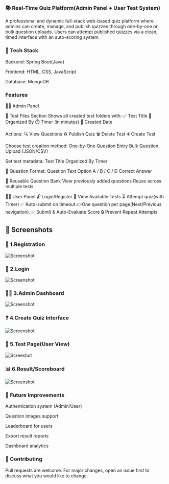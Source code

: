 ###  📚 Real-Time Quiz Platform(Admin Panel + User Test System) 

A professional and dynamic full-stack web-based quiz platform where admins can create, manage, and publish quizzes through one-by-one or bulk question uploads.
Users can attempt published quizzes via a clean, timed interface with an auto-scoring system.




### 🧱 Tech Stack

Backend: Spring Boot(Java)

Frontend: HTML, CSS, JavaScript

Database: MongoDB 




###   Features

👨‍🏫 Admin Panel

📁 Test Files Section
 Shows all created test folders with:
 ✅ Test Title
 👤 Organized By
 ⏱️ Timer (in minutes)
 📅 Created Date

Actions:
 🔍 View Questions
 ♻️ Publish Quiz
 🗑️ Delete Test
 ➕ Create Test

Choose test creation method:
  One-by-One Question Entry
  Bulk Question Upload (JSON/CSV)

Set test metadata:
  Test Title
  Organized By
  Timer

🧾 Question Format:
  Question Text
  Option A / B / C / D
  Correct Answer

📜 Reusable Question Bank
  View previously added questions
  Reuse across multiple tests


👨‍🎓 User Panel
 🔓 Login/Register
 🧾 View Available Tests
 ⏳ Attempt quiz(with Timer)
 ✅ Auto-submit on timeout
 👉One question per page(Next/Previous navigation).
 ✅ Submit & Auto-Evaluate Score
 🔒 Prevent Repeat Attempts



## 📸 Screenshots

### 📝 1.Registration
![Screenshot](https://github.com/user-attachments/assets/f2fb2949-757d-42b3-9e85-8d1a63b77c12)

### 🔐 2.Login
![Screenshot](https://github.com/user-attachments/assets/2afc1377-f29d-4cba-a8b8-0a074ef58bda)

### 🧑‍💼 3.Admin Dashboard
![Screenshot](https://github.com/user-attachments/assets/5d7fee27-1938-48aa-9d76-269ed7acab85)

### ❓ 4.Create Quiz Interface
![Screenshot](https://github.com/user-attachments/assets/98850e6f-2a8a-4848-900b-c7ee7c441822)

### 🧪 5.Test Page(User View)
![Screeshot](https://github.com/user-attachments/assets/149fc703-25cb-4819-a134-e586f73cf565)

### 📊 6.Result/Scoreboard
![Screenshot](https://github.com/user-attachments/assets/1a81e623-d7fe-4dc7-8efa-f8469607075a)



### 📌 Future Improvements

Authentication system (Admin/User)

Question images support

Leaderboard for users

Export result reports

Dashboard analytics




### 🤝 Contributing
Pull requests are welcome. For major changes, open an issue first to discuss what you would like to change.

